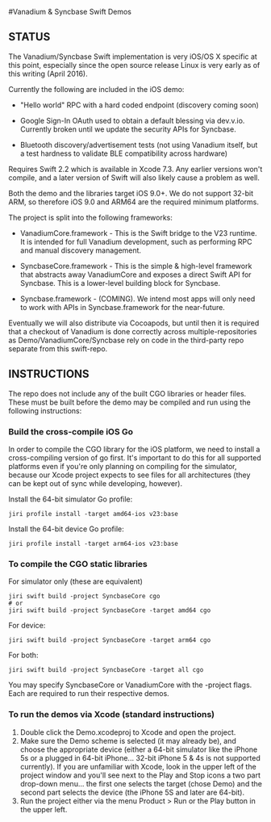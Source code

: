 #Vanadium & Syncbase Swift Demos

## STATUS
The Vanadium/Syncbase Swift implementation is very iOS/OS X specific at this point,
especially since the open source release Linux is very early as of this writing
(April 2016).

Currently the following are included in the iOS demo:

- "Hello world" RPC with a hard coded endpoint (discovery coming soon)

- Google Sign-In OAuth used to obtain a default blessing via
	   dev.v.io. Currently broken until we update the security APIs for Syncbase.

- Bluetooth discovery/advertisement tests (not using Vanadium itself, but a test hardness to validate BLE compatibility across hardware)

Requires Swift 2.2 which is available in Xcode 7.3. Any earlier versions won't
compile, and a later version of Swift will also likely cause a problem as well.

Both the demo and the libraries target iOS 9.0+. We do not support 32-bit ARM, so therefore iOS 9.0 and ARM64 are the required minimum platforms.

The project is split into the following frameworks:

- VanadiumCore.framework - This is the Swift bridge to the V23 runtime. It is intended for full Vanadium development, such as performing RPC and manual discovery management.

- SyncbaseCore.framework - This is the simple & high-level framework that abstracts away VanadiumCore and exposes a direct Swift API for Syncbase. This is a lower-level building block for Syncbase.

- Syncbase.framework - (COMING). We intend most apps will only need to work with APIs in Syncbase.framework for the near-future.

Eventually we will also distribute via Cocoapods, but until then it is required that a checkout of Vanadium is done correctly across multiple-repositories as Demo/VanadiumCore/Syncbase rely on code in the third-party repo separate from this swift-repo.

## INSTRUCTIONS
The repo does not include any of the built CGO libraries or header files.
These must be built before the demo may be compiled and run using the following instructions:

### Build the cross-compile iOS Go
In order to compile the CGO library for the iOS platform, we need to install a cross-compiling version of go first. It's important to do this for all supported platforms even if you're only planning on compiling for the simulator, because our Xcode project expects to see files for all architectures (they can be kept out of sync while developing, however).

Install the 64-bit simulator Go profile:

	jiri profile install -target amd64-ios v23:base

Install the 64-bit device Go profile:

	jiri profile install -target arm64-ios v23:base


### To compile the CGO static libraries
For simulator only (these are equivalent)

	jiri swift build -project SyncbaseCore cgo
	# or
	jiri swift build -project SyncbaseCore -target amd64 cgo

For device:

	jiri swift build -project SyncbaseCore -target arm64 cgo

For both:

	jiri swift build -project SyncbaseCore -target all cgo

You may specify SyncbaseCore or VanadiumCore with the -project flags. Each are required to run their respective demos.

### To run the demos via Xcode (standard instructions)

1. Double click the Demo.xcodeproj to Xcode and open the project.
2. Make sure the Demo scheme is selected (it may already be), and choose the
   appropriate device (either a 64-bit simulator like the iPhone 5s or a
   plugged in 64-bit iPhone... 32-bit iPhone 5 & 4s is not supported currently).
   If you are unfamiliar with Xcode, look in the upper left of the project
   window and you'll see next to the Play and Stop icons a two part drop-down
   menu... the first one selects the target (chose Demo) and the second part
   selects the device (the iPhone 5S and later are 64-bit).
3. Run the project either via the menu Product > Run or the Play button in the
   upper left.
